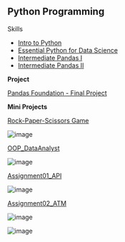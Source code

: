 **Python Programming**
-

Skills

- [Intro to Python](https://www.notion.so/Sprint-08-Intro-to-Python-039a36182eae4e6da752b5b334df9dbb?pvs=4)
- [Essential Python for Data Science](https://www.notion.so/Sprint-09-Essential-Python-for-Data-Science-d9c4072eb614409d848496e522bfe1fd?pvs=4)
- [Intermediate Pandas I](https://www.notion.so/Sprint-09-Intermediate-Pandas-I-eb561ea9e3964e64a2d7499dca2aff4d?pvs=4)
- [Intermediate Pandas II](https://www.notion.so/Sprint-09-Intermediate-Pandas-II-679c8ca938cb478e823f66bbad35716f?pvs=4)

**Project**

[Pandas Foundation - Final Project](https://datalore.jetbrains.com/notebook/Zem07hzi5ap248FXyopnMw/7b3iTmflIDCjFyqIFERP8P)

**Mini Projects**

[Rock-Paper-Scissors Game](https://colab.research.google.com/drive/1Tgly0n3x8BKTmDOu8nNyVy5CFGQn_bmV?usp=sharing)

![image](https://github.com/TonKphumpl/data-science-bootcamp9/assets/139863067/358e34d5-d71a-4709-b572-bd4e084e7f3c)

[OOP_DataAnalyst](https://colab.research.google.com/drive/1T1uwyWWkiNpNn6U6iSqJtBqFfr_uXimo?usp=sharing)

![image](https://github.com/TonKphumpl/data-science-bootcamp9/assets/139863067/15675b7c-221c-4e1b-bfc7-f529795ed7ce)

[Assignment01_API](https://colab.research.google.com/drive/1wG2RVUyqBIlKUMIMLxnuNXkrBU7Ato4w?usp=sharing)

![image](https://github.com/TonKphumpl/data-science-bootcamp9/assets/139863067/beeb3aba-47f2-4db9-a025-308ef4e20b8b)

[Assignment02_ATM](https://colab.research.google.com/drive/1BfcvkpZevQGkpwimLmtgQJgq6b0-1ldv?usp=sharing)

![image](https://github.com/TonKphumpl/data-science-bootcamp9/assets/139863067/8beea51e-3986-40d4-9c9d-f6763841d1fd)

![image](https://github.com/TonKphumpl/data-science-bootcamp9/assets/139863067/f087b991-210d-441c-a113-ab46d0300221)
